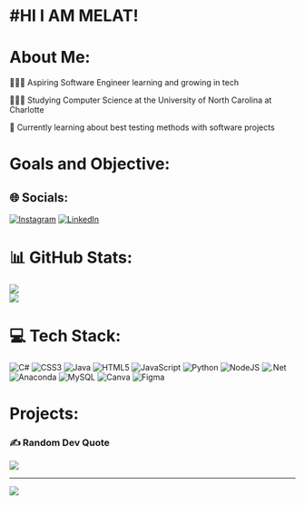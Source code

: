 # #HI I AM MELAT!


# About Me:
👩🏻‍💻 Aspiring Software Engineer learning and growing in tech

👩🏻‍🎓 Studying Computer Science at the University of North Carolina at Charlotte

💭 Currently learning about best testing methods with software projects

# Goals and Objective:

## 🌐 Socials:
[![Instagram](https://img.shields.io/badge/Instagram-%23E4405F.svg?logo=Instagram&logoColor=white)](https://instagram.com/melattg1) [![LinkedIn](https://img.shields.io/badge/LinkedIn-%230077B5.svg?logo=linkedin&logoColor=white)](https://linkedin.com/in/melatghebru) 



# 📊 GitHub Stats:
![](https://github-readme-stats.vercel.app/api?username=mghebru&theme=dark&hide_border=false&include_all_commits=false&count_private=false)<br/>
![](https://github-readme-streak-stats.herokuapp.com/?user=mghebru&theme=dark&hide_border=false)<br/>



# 💻 Tech Stack:
![C#](https://img.shields.io/badge/c%23-%23239120.svg?style=for-the-badge&logo=csharp&logoColor=white) ![CSS3](https://img.shields.io/badge/css3-%231572B6.svg?style=for-the-badge&logo=css3&logoColor=white) ![Java](https://img.shields.io/badge/java-%23ED8B00.svg?style=for-the-badge&logo=openjdk&logoColor=white) ![HTML5](https://img.shields.io/badge/html5-%23E34F26.svg?style=for-the-badge&logo=html5&logoColor=white) ![JavaScript](https://img.shields.io/badge/javascript-%23323330.svg?style=for-the-badge&logo=javascript&logoColor=%23F7DF1E) ![Python](https://img.shields.io/badge/python-3670A0?style=for-the-badge&logo=python&logoColor=ffdd54) ![NodeJS](https://img.shields.io/badge/node.js-6DA55F?style=for-the-badge&logo=node.js&logoColor=white) ![.Net](https://img.shields.io/badge/.NET-5C2D91?style=for-the-badge&logo=.net&logoColor=white) ![Anaconda](https://img.shields.io/badge/Anaconda-%2344A833.svg?style=for-the-badge&logo=anaconda&logoColor=white) ![MySQL](https://img.shields.io/badge/mysql-4479A1.svg?style=for-the-badge&logo=mysql&logoColor=white) ![Canva](https://img.shields.io/badge/Canva-%2300C4CC.svg?style=for-the-badge&logo=Canva&logoColor=white) ![Figma](https://img.shields.io/badge/figma-%23F24E1E.svg?style=for-the-badge&logo=figma&logoColor=white)

# Projects:


### ✍️ Random Dev Quote
![](https://quotes-github-readme.vercel.app/api?type=horizontal&theme=radical)

---
[![](https://visitcount.itsvg.in/api?id=mghebru&icon=0&color=0)](https://visitcount.itsvg.in)

<!-- Proudly created with GPRM ( https://gprm.itsvg.in ) -->
